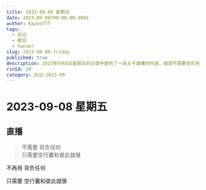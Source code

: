 ```yaml
---
title: 2023-09-08 星期五
date: 2023-09-08T00:00:00.000Z
author: KazooTTT
tags:
  - 日记
  - 歌词
  - hanser
slug: 2023-09-08-friday
published: true
description: 2023年9月8日星期五的记录中提到了一段关于直播的内容，强调不需要背负任何负担，只需带着空行囊和彼此即可。
rinId: 24
category: 日记-2023-09
---
```


# 2023-09-08 星期五

<!-- start of weread -->
<!-- end of weread -->

## 直播

> 不需要 背负任何  
> 只需要空行囊和彼此就够

不再用 背负任何

只需要 空行囊和彼此就够
